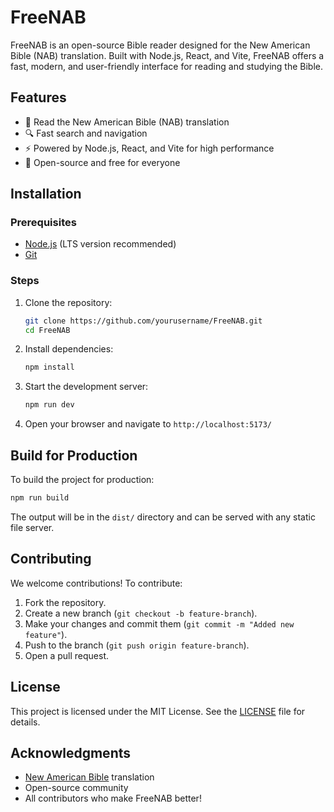 # FreeNAB

FreeNAB is an open-source Bible reader designed for the New American Bible (NAB) translation. Built with Node.js, React, and Vite, FreeNAB offers a fast, modern, and user-friendly interface for reading and studying the Bible.

## Features

- 📖 Read the New American Bible (NAB) translation
- 🔍 Fast search and navigation
- ⚡ Powered by Node.js, React, and Vite for high performance
- 📜 Open-source and free for everyone

## Installation

### Prerequisites
- [Node.js](https://nodejs.org/) (LTS version recommended)
- [Git](https://git-scm.com/)

### Steps

1. Clone the repository:
   ```sh
   git clone https://github.com/yourusername/FreeNAB.git
   cd FreeNAB
   ```
2. Install dependencies:
   ```sh
   npm install
   ```
3. Start the development server:
   ```sh
   npm run dev
   ```
4. Open your browser and navigate to `http://localhost:5173/`

## Build for Production

To build the project for production:
```sh
npm run build
```

The output will be in the `dist/` directory and can be served with any static file server.

## Contributing

We welcome contributions! To contribute:
1. Fork the repository.
2. Create a new branch (`git checkout -b feature-branch`).
3. Make your changes and commit them (`git commit -m "Added new feature"`).
4. Push to the branch (`git push origin feature-branch`).
5. Open a pull request.

## License

This project is licensed under the MIT License. See the [LICENSE](LICENSE) file for details.

## Acknowledgments

- [New American Bible](https://www.usccb.org/offices/new-american-bible) translation
- Open-source community
- All contributors who make FreeNAB better!
